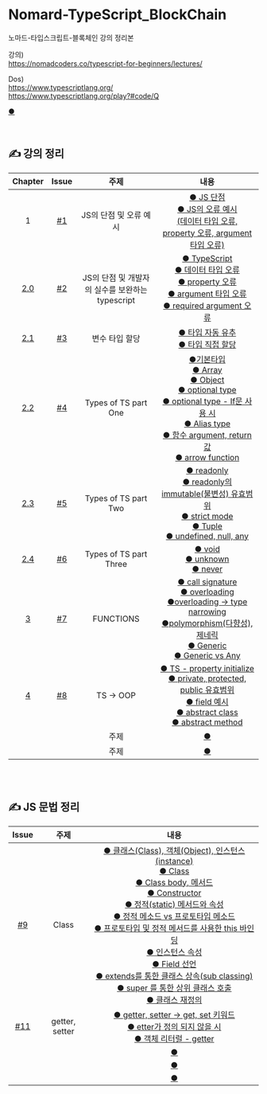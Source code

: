 # Nomard-TypeScript_BlockChain
노마드-타입스크립트-블록체인 강의 정리본

강의)<br> 
 https://nomadcoders.co/typescript-for-beginners/lectures/

Dos)<br> 
https://www.typescriptlang.org/<br> 
https://www.typescriptlang.org/play?#code/Q

[●]()<br>

<br/>

## ✍️ 강의 정리
| Chapter | Issue | 주제  |내용|
|:------:|:---------:|:------:|:------:|
| 1 | [#1](https://github.com/gyungsubLee/Nomard-TypeScript_BlockChain/issues/1)|JS의 단점 및 오류 예시|[● JS 단점](https://github.com/gyungsubLee/Nomard-TypeScript_BlockChain/issues/1#issue-1285195325)<br>[● JS의 오류 예시<br>(데이터 타입 오류, property 오류, argument 타입 오류)](https://github.com/gyungsubLee/Nomard-TypeScript_BlockChain/issues/1#issuecomment-1166813476)||
[2.0](https://nomadcoders.co/typescript-for-beginners/lectures/3668)|[#2](https://github.com/gyungsubLee/Nomard-TypeScript_BlockChain/issues/2)|JS의 단점 및 개발자의 실수를 보완하는 typescript|[● TypeScript](https://github.com/gyungsubLee/Nomard-TypeScript_BlockChain/issues/2#issue-1290870513)<br>[● 데이터 타입 오류](https://github.com/gyungsubLee/Nomard-TypeScript_BlockChain/issues/2#issuecomment-1171903601)<br>[● property 오류](https://github.com/gyungsubLee/Nomard-TypeScript_BlockChain/issues/2#issuecomment-1171908186)<br>[● argument 타입 오류](https://github.com/gyungsubLee/Nomard-TypeScript_BlockChain/issues/2#issuecomment-1171904740)<br>[● required argument 오류](https://github.com/gyungsubLee/Nomard-TypeScript_BlockChain/issues/2#issuecomment-1171905391)<br>|
|[2.1](https://nomadcoders.co/typescript-for-beginners/lectures/3669)|[#3](https://github.com/gyungsubLee/Nomard-TypeScript_BlockChain/issues/3)|변수 타입 할당 |[● 타입 자동 유추](https://github.com/gyungsubLee/Nomard-TypeScript_BlockChain/issues/3#issuecomment-1171931776)<br>[● 타입 직접 할당](https://github.com/gyungsubLee/Nomard-TypeScript_BlockChain/issues/3#issuecomment-1171932542)<br>|
|[2.2](https://nomadcoders.co/typescript-for-beginners/lectures/3670)|[#4](https://github.com/gyungsubLee/Nomard-TypeScript_BlockChain/issues/4)| Types of TS part One | [●기본타입](https://github.com/gyungsubLee/Nomard-TypeScript_BlockChain/issues/4#issue-1290910988)<br> [● Array](https://github.com/gyungsubLee/Nomard-TypeScript_BlockChain/issues/4#issuecomment-1171986936)<br> [● Object](https://github.com/gyungsubLee/Nomard-TypeScript_BlockChain/issues/4#issuecomment-1171989934)<br> [● optional type](https://github.com/gyungsubLee/Nomard-TypeScript_BlockChain/issues/4#issuecomment-1171995706)<br> [● optional type - If문 사용 시](https://github.com/gyungsubLee/Nomard-TypeScript_BlockChain/issues/4#issuecomment-1172007522)<br> [● Alias type](https://github.com/gyungsubLee/Nomard-TypeScript_BlockChain/issues/4#issuecomment-1172021162)<br> [● 함수 argument, return 값](https://github.com/gyungsubLee/Nomard-TypeScript_BlockChain/issues/4#issuecomment-1172022420)<br> [● arrow function](https://github.com/gyungsubLee/Nomard-TypeScript_BlockChain/issues/4#issuecomment-1172022788)|
|[2.3](https://nomadcoders.co/typescript-for-beginners/lectures/3671)|[#5](https://github.com/gyungsubLee/Nomard-TypeScript_BlockChain/issues/5)| Types of TS part Two | [● readonly](https://github.com/gyungsubLee/Nomard-TypeScript_BlockChain/issues/5#issuecomment-1173013531)<br>[●  readonly의 immutable(불변성) 유효범위](https://github.com/gyungsubLee/Nomard-TypeScript_BlockChain/issues/5#issuecomment-1173016648)<br>[● strict mode](https://github.com/gyungsubLee/Nomard-TypeScript_BlockChain/issues/5#issuecomment-1173016952)<br>[● Tuple](https://github.com/gyungsubLee/Nomard-TypeScript_BlockChain/issues/5#issuecomment-1173022307)<br>[● undefined, null, any](https://github.com/gyungsubLee/Nomard-TypeScript_BlockChain/issues/5#issuecomment-1173023238)<br> |
|[2.4](https://nomadcoders.co/typescript-for-beginners/lectures/3672)|[#6](https://github.com/gyungsubLee/Nomard-TypeScript_BlockChain/issues/6)| Types of TS part Three | [● void](https://github.com/gyungsubLee/Nomard-TypeScript_BlockChain/issues/6#issuecomment-1173031302)<br>[● unknown](https://github.com/gyungsubLee/Nomard-TypeScript_BlockChain/issues/6#issuecomment-1173031785)<br>[● never](https://github.com/gyungsubLee/Nomard-TypeScript_BlockChain/issues/6#issuecomment-1173031818)<br> |
|[3](https://nomadcoders.co/typescript-for-beginners/lectures/3673)|[#7](https://github.com/gyungsubLee/Nomard-TypeScript_BlockChain/issues/7)| FUNCTIONS | [● call signature](https://github.com/gyungsubLee/Nomard-TypeScript_BlockChain/issues/7#issuecomment-1173047571)<br>[● overloading](https://github.com/gyungsubLee/Nomard-TypeScript_BlockChain/issues/7#issuecomment-1173334357)<br>[●overloading -> type narrowing](https://github.com/gyungsubLee/Nomard-TypeScript_BlockChain/issues/7#issuecomment-1175838240)<br>[●polymorphism(다향성), 제네릭](https://github.com/gyungsubLee/Nomard-TypeScript_BlockChain/issues/7#issuecomment-1175849076)<br>[●  Generic](https://github.com/gyungsubLee/Nomard-TypeScript_BlockChain/issues/7#issuecomment-1177094599)<br>[● Generic vs Any](https://github.com/gyungsubLee/Nomard-TypeScript_BlockChain/issues/7#issuecomment-1177106250)<br>|
|[4](https://nomadcoders.co/typescript-for-beginners/lectures/3678)|[#8](https://github.com/gyungsubLee/Nomard-TypeScript_BlockChain/issues/8)| TS -> OOP |[●  TS - property initialize](https://github.com/gyungsubLee/Nomard-TypeScript_BlockChain/issues/8#issue-1299796347)<br>[● private, protected, public 유효범위](https://github.com/gyungsubLee/Nomard-TypeScript_BlockChain/issues/8#issuecomment-1179632748)<br>[●  field 예시](https://github.com/gyungsubLee/Nomard-TypeScript_BlockChain/issues/8#issuecomment-1180201154)<br>[● abstract class](https://github.com/gyungsubLee/Nomard-TypeScript_BlockChain/issues/8#issuecomment-1185219397)<br>[● abstract method](https://github.com/gyungsubLee/Nomard-TypeScript_BlockChain/issues/8#issuecomment-1185225641)<br>|
|[]()|[]()| 주제 | [●]()<br> |
|[]()|[]()| 주제 | [●]()<br> | 


<br/>
<br/>

## ✍️ JS 문법 정리
| Issue | 주제  |내용|
|:---------:|:------:|:------:|
|[#9](https://github.com/gyungsubLee/Nomard-TypeScript_BlockChain/issues/9)|Class|[● 클래스(Class), 객체(Object), 인스턴스(instance)](https://github.com/gyungsubLee/Nomard-TypeScript_BlockChain/issues/9#issue-1299829073)<br>[● Class](https://github.com/gyungsubLee/Nomard-TypeScript_BlockChain/issues/9#issuecomment-1179656822)<br>[●  Class body, 메서드 ](https://github.com/gyungsubLee/Nomard-TypeScript_BlockChain/issues/9#issuecomment-1179658342)<br>[●  Constructor](https://github.com/gyungsubLee/Nomard-TypeScript_BlockChain/issues/9#issuecomment-1179662231)<br>[● 정적(static) 메서드와 속성](https://github.com/gyungsubLee/Nomard-TypeScript_BlockChain/issues/9#issuecomment-1179662349)<br>[● 정적 메소드 vs 프로토타입 메소드](https://github.com/gyungsubLee/Nomard-TypeScript_BlockChain/issues/9#issuecomment-1179662371)<br>[● 프로토타입 및 정적 메서드를 사용한 this 바인딩](https://github.com/gyungsubLee/Nomard-TypeScript_BlockChain/issues/9#issuecomment-1179662511)<br>[● 인스턴스 속성](https://github.com/gyungsubLee/Nomard-TypeScript_BlockChain/issues/9#issuecomment-1179676725)<br>[● Field 선언](https://github.com/gyungsubLee/Nomard-TypeScript_BlockChain/issues/9#issuecomment-1179676971)<br>[● extends를 통한 클래스 상속(sub classing)](https://github.com/gyungsubLee/Nomard-TypeScript_BlockChain/issues/9#issuecomment-1179677228)<br>[● super 를 통한 상위 클래스 호출](https://github.com/gyungsubLee/Nomard-TypeScript_BlockChain/issues/9#issuecomment-1179677371)<br>[● 클래스 재정의](https://github.com/gyungsubLee/Nomard-TypeScript_BlockChain/issues/9#issuecomment-1179677619)|
|[#11](https://github.com/gyungsubLee/Nomard-TypeScript_BlockChain/issues/11)| getter, setter |[● getter, setter -> get, set 키워드](https://github.com/gyungsubLee/Nomard-TypeScript_BlockChain/issues/11#issue-1305548657)<br>[● etter가 정의 되지 않을 시](https://github.com/gyungsubLee/Nomard-TypeScript_BlockChain/issues/11#issuecomment-1185167974)<br>[● 객체 리터럴 - getter](https://github.com/gyungsubLee/Nomard-TypeScript_BlockChain/issues/11#issuecomment-1185171299)|
|[]()| |[●]()<br> |
|[]()| |[●]()<br> |
|[]()| |[●]()<br>|

